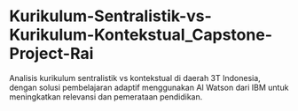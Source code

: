 # Kurikulum-Sentralistik-vs-Kurikulum-Kontekstual_Capstone-Project-Rai
Analisis kurikulum sentralistik vs kontekstual di daerah 3T Indonesia, dengan solusi pembelajaran adaptif menggunakan AI Watson dari IBM untuk meningkatkan relevansi dan pemerataan pendidikan.
